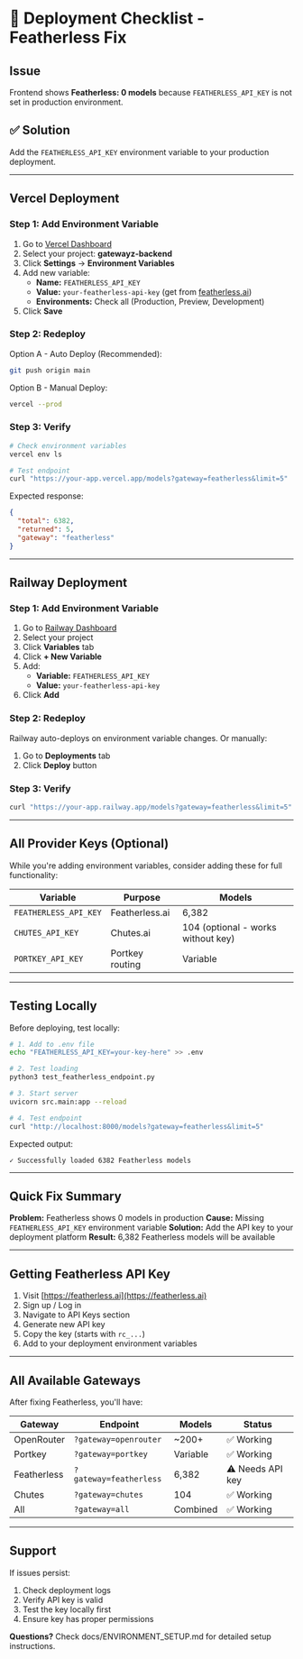 # 🚀 Deployment Checklist - Featherless Fix

## Issue

Frontend shows **Featherless: 0 models** because `FEATHERLESS_API_KEY` is not set in production environment.

## ✅ Solution

Add the `FEATHERLESS_API_KEY` environment variable to your production deployment.

---

## Vercel Deployment

### Step 1: Add Environment Variable

1. Go to [Vercel Dashboard](https://vercel.com/dashboard)
2. Select your project: **gatewayz-backend**
3. Click **Settings** → **Environment Variables**
4. Add new variable:
   - **Name:** `FEATHERLESS_API_KEY`
   - **Value:** `your-featherless-api-key` (get from [featherless.ai](https://featherless.ai))
   - **Environments:** Check all (Production, Preview, Development)
5. Click **Save**

### Step 2: Redeploy

Option A - Auto Deploy (Recommended):
```bash
git push origin main
```

Option B - Manual Deploy:
```bash
vercel --prod
```

### Step 3: Verify

```bash
# Check environment variables
vercel env ls

# Test endpoint
curl "https://your-app.vercel.app/models?gateway=featherless&limit=5"
```

Expected response:
```json
{
  "total": 6382,
  "returned": 5,
  "gateway": "featherless"
}
```

---

## Railway Deployment

### Step 1: Add Environment Variable

1. Go to [Railway Dashboard](https://railway.app/dashboard)
2. Select your project
3. Click **Variables** tab
4. Click **+ New Variable**
5. Add:
   - **Variable:** `FEATHERLESS_API_KEY`
   - **Value:** `your-featherless-api-key`
6. Click **Add**

### Step 2: Redeploy

Railway auto-deploys on environment variable changes. Or manually:

1. Go to **Deployments** tab
2. Click **Deploy** button

### Step 3: Verify

```bash
curl "https://your-app.railway.app/models?gateway=featherless&limit=5"
```

---

## All Provider Keys (Optional)

While you're adding environment variables, consider adding these for full functionality:

| Variable | Purpose | Models |
|----------|---------|--------|
| `FEATHERLESS_API_KEY` | Featherless.ai | 6,382 |
| `CHUTES_API_KEY` | Chutes.ai | 104 (optional - works without key) |
| `PORTKEY_API_KEY` | Portkey routing | Variable |

---

## Testing Locally

Before deploying, test locally:

```bash
# 1. Add to .env file
echo "FEATHERLESS_API_KEY=your-key-here" >> .env

# 2. Test loading
python3 test_featherless_endpoint.py

# 3. Start server
uvicorn src.main:app --reload

# 4. Test endpoint
curl "http://localhost:8000/models?gateway=featherless&limit=5"
```

Expected output:
```
✓ Successfully loaded 6382 Featherless models
```

---

## Quick Fix Summary

**Problem:** Featherless shows 0 models in production
**Cause:** Missing `FEATHERLESS_API_KEY` environment variable
**Solution:** Add the API key to your deployment platform
**Result:** 6,382 Featherless models will be available

---

## Getting Featherless API Key

1. Visit [https://featherless.ai](https://featherless.ai)
2. Sign up / Log in
3. Navigate to API Keys section
4. Generate new API key
5. Copy the key (starts with `rc_...`)
6. Add to your deployment environment variables

---

## All Available Gateways

After fixing Featherless, you'll have:

| Gateway | Endpoint | Models | Status |
|---------|----------|--------|--------|
| OpenRouter | `?gateway=openrouter` | ~200+ | ✅ Working |
| Portkey | `?gateway=portkey` | Variable | ✅ Working |
| Featherless | `?gateway=featherless` | 6,382 | ⚠️ Needs API key |
| Chutes | `?gateway=chutes` | 104 | ✅ Working |
| All | `?gateway=all` | Combined | ✅ Working |

---

## Support

If issues persist:
1. Check deployment logs
2. Verify API key is valid
3. Test the key locally first
4. Ensure key has proper permissions

**Questions?** Check docs/ENVIRONMENT_SETUP.md for detailed setup instructions.
